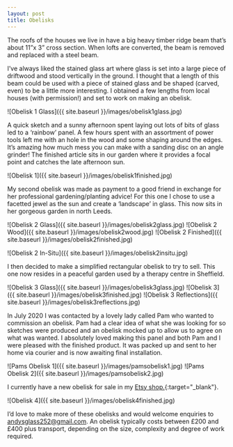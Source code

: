 ```yaml
---
layout: post
title: Obelisks
---
```


The roofs of the houses we live in have a big heavy timber ridge beam that’s about 11”x 3” cross section. When lofts are converted, the beam is removed and replaced with a steel beam.

I’ve always liked the stained glass art where glass is set into a large piece of driftwood and stood vertically in the ground. I thought that a length of this beam could be used with a piece of stained glass and be shaped (carved, even) to be a little more interesting. I obtained a few lengths from local houses (with permission!) and set to work on making an obelisk.

![Obelisk  1 Glass]({{ site.baseurl }}/images/obelisk1glass.jpg)

A quick sketch and a sunny afternoon spent laying out lots of bits of glass led to a ‘rainbow’ panel. A few hours spent with an assortment of power tools left me with an hole in the wood and some shaping around the edges. It’s amazing how much mess you can make with a sanding disc on an angle grinder!
The finished article sits in our garden where it provides a focal point and catches the late afternoon sun.

![Obelisk  1]({{ site.baseurl }}/images/obelisk1finished.jpg)

My second obelisk was made as payment to a good friend in exchange for her professional gardening/planting advice! For this one I chose to use a facetted jewel as the sun and create a ‘landscape’ in glass. This now sits in her gorgeous garden in north Leeds.

![Obelisk  2 Glass]({{ site.baseurl }}/images/obelisk2glass.jpg)
![Obelisk  2 Wood]({{ site.baseurl }}/images/obelisk2wood.jpg)
![Obelisk  2 Finished]({{ site.baseurl }}/images/obelisk2finished.jpg)

![Obelisk  2 In-Situ]({{ site.baseurl }}/images/obelisk2insitu.jpg)

I then decided to make a simplified rectangular obelisk to try to sell. This one now resides in a peaceful garden used by a therapy centre in Sheffield.

![Obelisk  3 Glass]({{ site.baseurl }}/images/obelisk3glass.jpg)
![Obelisk  3]({{ site.baseurl }}/images/obelisk3finished.jpg)
![Obelisk  3 Reflections]({{ site.baseurl }}/images/obelisk3reflections.jpg)

In July 2020 I was contacted by a lovely lady called Pam who wanted to commission an obelisk. Pam had a clear idea of what she was looking for so sketches were produced and an obelisk mocked up to allow us to agree on what was wanted. I absolutely loved making this panel and both Pam and I were pleased with the finished product. It was packed up and sent to her home via courier and is now awaiting final installation.

![Pams Obelisk 1]({{ site.baseurl }}/images/pamsobelisk1.jpg)
![Pams Obelisk 2]({{ site.baseurl }}/images/pamsobelisk2.jpg)

I currently have a new obelisk for sale in my [Etsy shop.](https://www.etsy.com/uk/shop/AndysGardenGlass){:target="_blank"}.

![Obelisk  4]({{ site.baseurl }}/images/obelisk4finished.jpg)

I’d love to make more of these obelisks and would welcome enquiries to [andysglass252@gmail.com](mailto:andysglass252@gmail.com). An obelisk typically costs between £200 and £400 plus transport, depending on the size, complexity and degree of work required.
